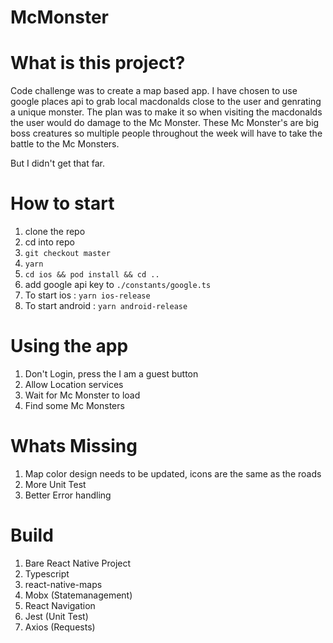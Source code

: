 # McMonster
# What is this project?
Code challenge was to create a map based app. 
I have chosen to use google places api to grab local macdonalds close to the user and genrating a unique monster.
The plan was to make it so when visiting the macdonalds the user would do damage to the Mc Monster. These Mc Monster's are big boss creatures so multiple people 
throughout the week will have to take the battle to the Mc Monsters.

But I didn't get that far.

# How to start
1. clone the repo
2. cd into repo
3. `git checkout master`
4. `yarn`
5. `cd ios && pod install && cd ..`
6. add google api key to `./constants/google.ts`
7. To start ios : `yarn ios-release` 
8. To start android : `yarn android-release` 

# Using the app
1. Don't Login, press the I am a guest button
2. Allow Location services
3. Wait for Mc Monster to load
4. Find some Mc Monsters

# Whats Missing
1. Map color design needs to be updated, icons are the same as the roads
2. More Unit Test
3. Better Error handling

# Build
1. Bare React Native Project
2. Typescript
3. react-native-maps
4. Mobx (Statemanagement)
5. React Navigation
6. Jest (Unit Test)
7. Axios (Requests)
